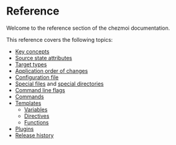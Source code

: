 # Reference

Welcome to the reference section of the chezmoi documentation.

This reference covers the following topics:

- [Key concepts](/reference/concepts.md)
- [Source state attributes](/reference/source-state-attributes.md)
- [Target types](/reference/target-types.md)
- [Application order of changes](/reference/application-order.md)
- [Configuration file](/reference/configuration-file/index.md)
- [Special files](/reference/special-files/index.md) and
  [special directories](/reference/special-directories/index.md)
- [Command line flags](/reference/command-line-flags/index.md)
- [Commands](/reference/commands/index.md)
- [Templates](/reference/templates/index.md)
  - [Variables](/reference/templates/variables.md)
  - [Directives](/reference/templates/directives.md)
  - [Functions](/reference/templates/functions/index.md)
- [Plugins](/reference/plugins.md)
- [Release history](/reference/release-history.md)
